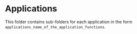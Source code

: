 # Applications

This folder contains sub-folders for each application in the form `applications_name_of_the_application_functions`.
